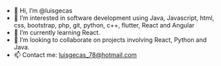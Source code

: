 - 👋 Hi, I’m @luisgecas
- 👀 I’m interested in software development using Java, Javascript, html, css, bootstrap, php, git, python, c++, flutter, React and Angular
- 🌱 I’m currently learning React.
- 💞️ I’m looking to collaborate on projects involving React, Python and Java.
- 📫 Contact me: luisgecas_78@hotmail.com

<!---
luisgecas/luisgecas is a ✨ special ✨ repository because its `README.md` (this file) appears on your GitHub profile.
You can click the Preview link to take a look at your changes.
--->
